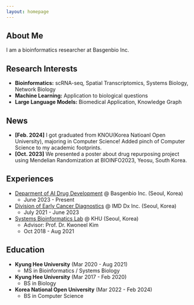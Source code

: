```yaml
---
layout: homepage
---
```


## About Me

I am a bioinformatics researcher at Basgenbio Inc.

## Research Interests

- **Bioinformatics:** scRNA-seq, Spatial Transcriptomics, Systems Biology, Network Biology
- **Machine Learning:** Application to biological questions
- **Large Language Models:** Biomedical Application, Knowledge Graph

## News

- **[Feb. 2024]** I got graduated from KNOU(Korea Natioanl Open University), majoring in Computer Science! Added pinch of Computer Science to my academic footprints.
- **[Oct. 2023]** We presented a poster about drug repurposing project using Mendelian Randomization at BIOINFO2023, Yeosu, South Korea.

## Experiences
- [Deparment of AI Drug Development](https://basgenbio.com/en/index.php) @ Basgenbio Inc. (Seoul, Korea)
  - June 2023 - Present
- [Division of Early Cancer Diagnostics](https://www.imbdx.com/) @ IMD Dx Inc. (Seoul, Korea)
  - July 2021 - June 2023
- [Systems Bioinformatics Lab](https://www.sysbioinfo.com/) @ KHU (Seoul, Korea)
  - Advisor: Prof. Dr. Kwoneel Kim
  - Oct 2018 - Aug 2021


## Education
- **Kyung Hee University** (Mar 2020 - Aug 2021)
  - MS in Bioinformatics / Systems Biology
- **Kyung Hee University** (Mar 2017 - Feb 2020)
  - BS in Biology
- **Korea National Open University** (Mar 2022 - Feb 2024)
  - BS in Computer Science
